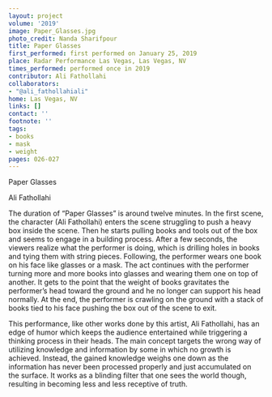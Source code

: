 ```yaml
---
layout: project
volume: '2019'
image: Paper_Glasses.jpg
photo_credit: Nanda Sharifpour
title: Paper Glasses
first_performed: first performed on January 25, 2019
place: Radar Performance Las Vegas, Las Vegas, NV
times_performed: performed once in 2019
contributor: Ali Fathollahi
collaborators:
- "@ali_fathollahiali"
home: Las Vegas, NV
links: []
contact: ''
footnote: ''
tags:
- books
- mask
- weight
pages: 026-027
---
```



Paper Glasses

Ali Fathollahi

The duration of “Paper Glasses” is around twelve minutes. In the first scene, the character (Ali Fathollahi) enters the scene struggling to push a heavy box inside the scene. Then he starts pulling books and tools out of the box and seems to engage in a building process. After a few seconds, the viewers realize what the performer is doing, which is drilling holes in books and tying them with string pieces. Following, the performer wears one book on his face like glasses or a mask. The act continues with the performer turning more and more books into glasses and wearing them one on top of another. It gets to the point that the weight of books gravitates the performer’s head toward the ground and he no longer can support his head normally. At the end, the performer is crawling on the ground with a stack of books tied to his face pushing the box out of the scene to exit.

This performance, like other works done by this artist, Ali Fathollahi, has an edge of humor which keeps the audience entertained while triggering a thinking process in their heads. The main concept targets the wrong way of utilizing knowledge and information by some in which no growth is achieved. Instead, the gained knowledge weighs one down as the information has never been processed properly and just accumulated on the surface. It works as a blinding filter that one sees the world though, resulting in becoming less and less receptive of truth.
